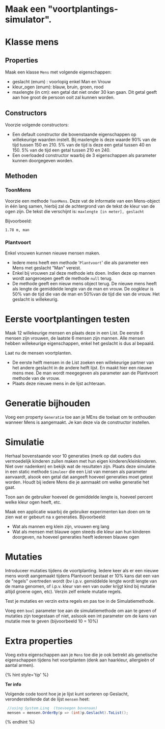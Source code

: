 # Maak een "voortplantings-simulator".

# Klasse mens

## Properties
Maak een klasse ``Mens`` met volgende eigenschappen:
* geslacht (enum) : voorlopig enkel Man en Vrouw
* kleur_ogen (enum): blauw, bruin, groen, rood
* maxlengte (in cm): een getal dat niet onder 30 kan gaan. Dit getal geeft aan hoe groot de persoon ooit zal kunnen worden.

## Constructors
Voorzie volgende constructors:
* Een default constructor die bovenstaande eigenschappen op willekeurige waarden instelt. Bij maxlengte is deze waarde 90% van de tijd tussen 150 en 210. 5% van de tijd is deze een getal tussen 40 en 150. 5% van de tijd een getal tussen 210 en 240.
* Een overloaded constructor waarbij de 3 eigenschappen als parameter kunnen doorgegeven worden.

## Methoden
### ToonMens
Voorzie een methode ``ToonMens``. Deze vat de informatie van een Mens-object in één lang samen, hierbij zal de achtergrond van de tekst de kleur van de ogen zijn.
De tekst die verschijnt is: ``maxlengte [in meter], geslacht``

Bijvoorbeeld:

```
1.78 m, man  
```

### Plantvoort
Enkel vrouwen kunnen nieuwe mensen maken. 

* Iedere mens heeft een methode '`Plantvoort`' die als parameter een Mens met geslacht "Man" vereist.
* Enkel bij vrouwen zal deze methode iets doen. Indien deze op mannen wordt aangeroepen geeft de methode ``null`` terug.
* De methode geeft een nieuw mens object terug. De nieuwe mens heeft als lengte de gemiddelde lengte van de man en vrouw. De oogkleur is 50% van de tijd die van de man en 50%van de tijd die van de vrouw. Het geslacht is willekeurig.

# Eerste voortplantingen testen

Maak 12 willekeurige mensen en plaats deze in een List. De eerste 6 mensen zijn vrouwen, de laatste 6 mensen zijn mannen. Alle mensen hebben willekeurige eigenschappen, enkel het geslacht is dus al bepaald.

Laat nu de mensen voortplanten.
* De eerste helft mensen in de List zoeken een willekeurige partner van het andere geslacht in de andere helft lijst. En maakt hier een nieuwe mens mee. De man wordt meegegeven als parameter aan de Plantvoort methode van de vrouw.
* Plaats deze nieuwe mens in de lijst achteraan.

# Generatie bijhouden
Voeg een property ``Generatie`` toe aan je MEns die toelaat om te onthouden wanneer Mens is aangemaakt. Je kan deze via de constructor instellen.

# Simulatie
Herhaal bovenstaande voor 10 generaties (merk op dat ouders dus vermoedelijk kinderen zullen maken met hun eigen kinderen/kleinkinderen. Niet over nadenken) en bekijk wat de resultaten zijn. Plaats deze simulatie in een static methode ``Simuleer`` die een List van mensen als parameter aanvaardt, alsook een getal dat aangeeft hoeveel generaties moet getest worden. Houdt bij iedere Mens die je aanmaakt om welke generatie het gaat.

Toon aan de gebruiker hoeveel de gemiddelde lengte is, hoeveel percent welke kleur ogen heeft, etc.

Maak een applicatie waarbij de gebruiker experimenten kan doen om te zien wat er gebeurt na x generaties.
Bijvoorbeeld:
* Wat als mannen erg klein zijn, vrouwen erg lang
* Wat als mensen met blauwe ogen steeds die kleur aan hun kinderen doorgeven, na hoeveel generaties heeft iedereen blauwe ogen

# Mutaties

Introduceer mutaties tijdens de voortplanting. Iedere keer als er een nieuwe mens wordt aangemaakt tijdens Plantvoort bestaat er 10% kans dat een van de "regels" overtreden wordt (bv i.p.v. gemiddelde lengte wordt lengte van de mama genomen, of i.p.v. kleur van een van ouder krijgt kind bij mutatie altijd groene ogen, etc). Verzin zelf enkele mutatie regels.

Test je mutaties en verzin extra regels en pas toe in de Simulatiemethode.

Voeg een ``bool`` parameter toe aan de simulatiemethode om aan te geven of mutaties zijn toegestaan of niet, aslsook een int parameter om de kans van mutatie mee te geven (bijvoorbeeld 10 = 10%)

# Extra properties

Voeg extra eigenschappen aan je ``Mens`` toe die je ook betrekt als genetische eigenschappen tijdens het voortplanten (denk aan haarkleur, allergieën of aantal armen).

{% hint style='tip' %}

**Ter info**

Volgende code toont hoe je je lijst kunt sorteren op Geslacht, veronderstellende dat de lijst ``mensen`` heet:

```java
 //using System.Linq  (toevoegen bovenaan)
 mensen = mensen.OrderBy(p => (int)p.Geslacht).ToList();
```
{% endhint %}